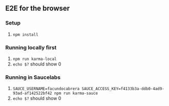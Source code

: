 
## E2E for the browser

### Setup

1. `npm install`

### Running locally first

1. `npm run karma-local`
2. `echo $?` should show 0

### Running in Saucelabs

1. `SAUCE_USERNAME=facundocabrera SAUCE_ACCESS_KEY=f4133b3a-ddb0-4ad9-93ad-af142522bf42 npm run karma-sauce`
2. `echo $?` should show 0
